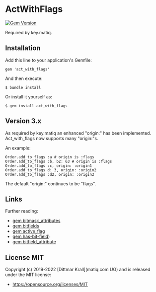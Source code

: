 # ActWithFlags
[![Gem Version](https://badge.fury.io/rb/act_with_flags.png)](http://badge.fury.io/rb/act_with_flags)

Required by key.matiq.

## Installation

Add this line to your application's Gemfile:

    gem 'act_with_flags'

And then execute:

    $ bundle install

Or install it yourself as:

    $ gem install act_with_flags

## Version 3.x

As required by key.matiq an enhanced "origin:" has been implemented.
Act_with_flags now supports many "origin:"s.

An example:

~~~
Order.add_to_flags :a # origin is :flags
Order.add_to_flags :b, b2: 63 # origin is :flags
Order.add_to_flags :c, origin: :origin1
Order.add_to_flags d: 3, origin: :origin2
Order.add_to_flags :d2, origin: :origin2
~~~

The default "origin:" continues to be "flags".

## Links

Further reading:

- [gem bitmask_attributes](https://github.com/joelmoss/bitmask_attributes)
- [gem bitfields](https://github.com/grosser/bitfields)
- [gem active_flag](https://github.com/kenn/active_flag)
- [gem has-bit-field](https://github.com/pjb3/has-bit-field))
- [gem bitfield_attribute](https://github.com/gzigzigzeo/bitfield_attribute)

## License MIT

Copyright (c) 2019-2022 [Dittmar Krall](matiq.com UG) and
is released under the MIT license:

* https://opensource.org/licenses/MIT
